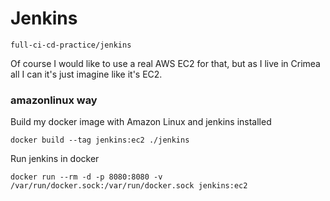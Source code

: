 # Jenkins

`full-ci-cd-practice/jenkins`

Of course I would like to use a real AWS EC2 for that, but as I live in Crimea all I can it's just imagine like it's EC2.

### amazonlinux way

Build my docker image with Amazon Linux and jenkins installed

```
docker build --tag jenkins:ec2 ./jenkins
```

Run jenkins in docker

```
docker run --rm -d -p 8080:8080 -v /var/run/docker.sock:/var/run/docker.sock jenkins:ec2
```

